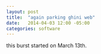 ```yaml
---
layout: post
title:  "again parking ghini web"
date:   2014-04-03 12:00 -05:00
categories: software
---
```


this burst started on March 13th.